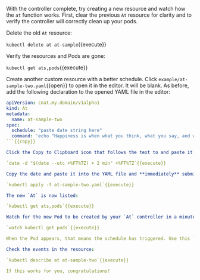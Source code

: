 With the controller complete, try creating a new resource and watch how the `at` function works. First, clear the previous `At` resource for clarity and to verify the controller will correctly clean up your pods.

Delete the old `At` resource:

`kubectl delete at at-sample`{{execute}}

Verify the resources and Pods are gone:

`kubectl get ats,pods`{{execute}}

Create another custom resource with a better schedule. Click `example/at-sample-two.yaml`{{open}} to open it in the editor. It will be blank. As before, add the following declaration to the opened YAML file in the editor:

```yaml
apiVersion: cnat.my.domain/v1alpha1
kind: At
metadata:
  name: at-sample-two
spec:
  schedule: "paste date string here"
  command: 'echo "Happiness is when what you think, what you say, and what you do are in harmony."'
```{{copy}}

Click the Copy to Clipboard icon that follows the text to and paste it into the editor. For the declared schedule time, add a server time that will be one to two minutes from now:

`date -d "$(date --utc +%FT%TZ) + 2 min" +%FT%TZ`{{execute}}

Copy the date and paste it into the YAML file and **immediately** submit this resource declaration to Kubernetes:

`kubectl apply -f at-sample-two.yaml`{{execute}}

The new `At` is now listed:

`kubectl get ats,pods`{{execute}}

Watch for the new Pod to be created by your `At` controller in a minute or so:

`watch kubectl get pods`{{execute}}

When the Pod appears, that means the schedule has triggered. Use this `clear`{{execute interrupt}} to break out of the watch or press <kbd>Ctrl</kbd>+<kbd>C</kbd>.

Check the events in the resource:

`kubectl describe at at-sample-two`{{execute}}

If this works for you, congratulations!
